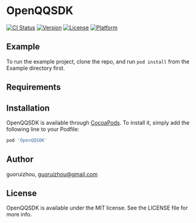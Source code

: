 # OpenQQSDK

[![CI Status](https://img.shields.io/travis/guoruizhou/OpenQQSDK.svg?style=flat)](https://travis-ci.org/guoruizhou/OpenQQSDK)
[![Version](https://img.shields.io/cocoapods/v/OpenQQSDK.svg?style=flat)](https://cocoapods.org/pods/OpenQQSDK)
[![License](https://img.shields.io/cocoapods/l/OpenQQSDK.svg?style=flat)](https://cocoapods.org/pods/OpenQQSDK)
[![Platform](https://img.shields.io/cocoapods/p/OpenQQSDK.svg?style=flat)](https://cocoapods.org/pods/OpenQQSDK)

## Example

To run the example project, clone the repo, and run `pod install` from the Example directory first.

## Requirements

## Installation

OpenQQSDK is available through [CocoaPods](https://cocoapods.org). To install
it, simply add the following line to your Podfile:

```ruby
pod 'OpenQQSDK'
```

## Author

guoruizhou, guoruizhou@gmail.com

## License

OpenQQSDK is available under the MIT license. See the LICENSE file for more info.
